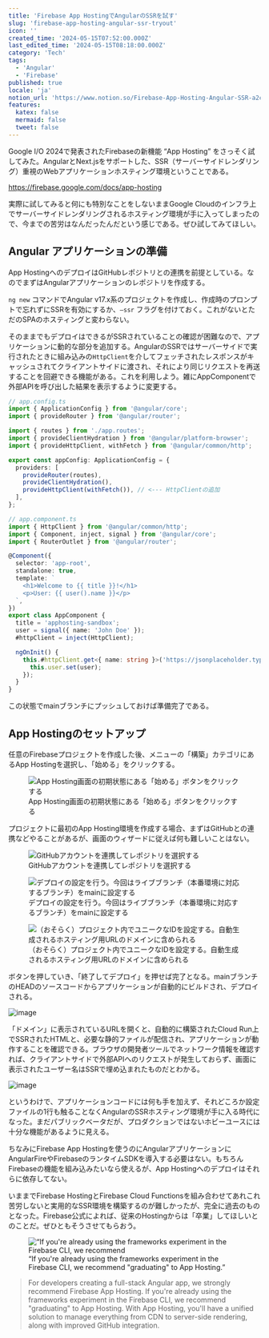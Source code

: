 ```yaml
---
title: 'Firebase App HostingでAngularのSSRを試す'
slug: 'firebase-app-hosting-angular-ssr-tryout'
icon: ''
created_time: '2024-05-15T07:52:00.000Z'
last_edited_time: '2024-05-15T08:18:00.000Z'
category: 'Tech'
tags:
  - 'Angular'
  - 'Firebase'
published: true
locale: 'ja'
notion_url: 'https://www.notion.so/Firebase-App-Hosting-Angular-SSR-a2c74ee085a2495090f5f4a968192faf'
features:
  katex: false
  mermaid: false
  tweet: false
---
```


Google I/O 2024で発表されたFirebaseの新機能 “App Hosting” をさっそく試してみた。AngularとNext.jsをサポートした、SSR（サーバーサイドレンダリング）重視のWebアプリケーションホスティング環境ということである。

https://firebase.google.com/docs/app-hosting

実際に試してみると何にも特別なことをしないままGoogle Cloudのインフラ上でサーバーサイドレンダリングされるホスティング環境が手に入ってしまったので、今までの苦労はなんだったんだという感じである。ぜひ試してみてほしい。

## Angular アプリケーションの準備

App HostingへのデプロイはGitHubレポジトリとの連携を前提としている。なのでまずはAngularアプリケーションのレポジトリを作成する。

`ng new` コマンドでAngular v17.x系のプロジェクトを作成し、作成時のプロンプトで忘れずにSSRを有効にするか、`—ssr` フラグを付けておく。これがないとただのSPAのホスティングと変わらない。

そのままでもデプロイはできるがSSRされていることの確認が困難なので、アプリケーションに動的な部分を追加する。AngularのSSRではサーバーサイドで実行されたときに組み込みの`HttpClient`を介してフェッチされたレスポンスがキャッシュされてクライアントサイドに渡され、それにより同じリクエストを再送することを回避できる機能がある。これを利用しよう。雑にAppComponentで外部APIを呼び出した結果を表示するように変更する。

```ts
// app.config.ts
import { ApplicationConfig } from '@angular/core';
import { provideRouter } from '@angular/router';

import { routes } from './app.routes';
import { provideClientHydration } from '@angular/platform-browser';
import { provideHttpClient, withFetch } from '@angular/common/http';

export const appConfig: ApplicationConfig = {
  providers: [
    provideRouter(routes),
    provideClientHydration(),
    provideHttpClient(withFetch()), // <--- HttpClientの追加
  ],
};

// app.component.ts
import { HttpClient } from '@angular/common/http';
import { Component, inject, signal } from '@angular/core';
import { RouterOutlet } from '@angular/router';

@Component({
  selector: 'app-root',
  standalone: true,
  template: `
    <h1>Welcome to {{ title }}!</h1>
    <p>User: {{ user().name }}</p>
  `,
})
export class AppComponent {
  title = 'apphosting-sandbox';
  user = signal({ name: 'John Doe' });
  #httpClient = inject(HttpClient);

  ngOnInit() {
    this.#httpClient.get<{ name: string }>('https://jsonplaceholder.typicode.com/users/1').subscribe((user) => {
      this.user.set(user);
    });
  }
}
```

この状態でmainブランチにプッシュしておけば準備完了である。

## App Hostingのセットアップ

任意のFirebaseプロジェクトを作成した後、メニューの「構築」カテゴリにあるApp Hostingを選択し、「始める」をクリックする。

<figure>
  <img src="/images/firebase-app-hosting-angular-ssr-tryout/Untitled.png" alt="App Hosting画面の初期状態にある「始める」ボタンをクリックする">
  <figcaption>App Hosting画面の初期状態にある「始める」ボタンをクリックする</figcaption>
</figure>

プロジェクトに最初のApp Hosting環境を作成する場合、まずはGitHubとの連携などやることがあるが、画面のウィザードに従えば何も難しいことはない。

<figure>
  <img src="/images/firebase-app-hosting-angular-ssr-tryout/a99d10a4-d385-46c0-b4ea-730a733b0263.png" alt="GitHubアカウントを連携してレポジトリを選択する">
  <figcaption>GitHubアカウントを連携してレポジトリを選択する</figcaption>
</figure>

<figure>
  <img src="/images/firebase-app-hosting-angular-ssr-tryout/074174fa-3246-4b5b-b747-49c3c636aa43.png" alt="デプロイの設定を行う。今回はライブブランチ（本番環境に対応するブランチ）をmainに設定する">
  <figcaption>デプロイの設定を行う。今回はライブブランチ（本番環境に対応するブランチ）をmainに設定する</figcaption>
</figure>

<figure>
  <img src="/images/firebase-app-hosting-angular-ssr-tryout/80cd3956-ca40-4c08-8234-9ed03c9262be.png" alt="（おそらく）プロジェクト内でユニークなIDを設定する。自動生成されるホスティング用URLのドメインに含められる">
  <figcaption>（おそらく）プロジェクト内でユニークなIDを設定する。自動生成されるホスティング用URLのドメインに含められる</figcaption>
</figure>

ボタンを押していき、「終了してデプロイ」を押せば完了となる。mainブランチのHEADのソースコードからアプリケーションが自動的にビルドされ、デプロイされる。

![image](/images/firebase-app-hosting-angular-ssr-tryout/Untitled.png)

「ドメイン」に表示されているURLを開くと、自動的に構築されたCloud Run上でSSRされたHTMLと、必要な静的ファイルが配信され、アプリケーションが動作することを確認できる。ブラウザの開発者ツールでネットワーク情報を確認すれば、クライアントサイドで外部APIへのリクエストが発生しておらず、画面に表示されたユーザー名はSSRで埋め込まれたものだとわかる。

![image](/images/firebase-app-hosting-angular-ssr-tryout/Untitled.png)

というわけで、アプリケーションコードには何も手を加えず、それどころか設定ファイルの1行も触ることなくAngularのSSRホスティング環境が手に入る時代になった。まだパブリックベータだが、プロダクションではないホビーユースには十分な機能があるように見える。

ちなみにFirebase App Hostingを使うのにAngularアプリケーションにAngularFireやFirebaseのランタイムSDKを導入する必要はない。もちろんFirebaseの機能を組み込みたいなら使えるが、App Hostingへのデプロイはそれらに依存してない。

いままでFirebase HostingとFirebase Cloud Functionsを組み合わせてあれこれ苦労しないと実用的なSSR環境を構築するのが難しかったが、完全に過去のものとなった。Firebase公式によれば、従来のHostingからは「卒業」してほしいとのことだ。ぜひともそうさせてもらおう。

<figure>
  <img src="/images/firebase-app-hosting-angular-ssr-tryout/Untitled.png" alt="“If you're already using the frameworks experiment in the Firebase CLI, we recommend "graduating" to App Hosting.”">
  <figcaption>“If you're already using the frameworks experiment in the Firebase CLI, we recommend "graduating" to App Hosting.”</figcaption>
</figure>

> For developers creating a full-stack Angular app, we strongly recommend Firebase App Hosting. If you're already using the frameworks experiment in the Firebase CLI, we recommend "graduating" to App Hosting. With App Hosting, you'll have a unified solution to manage everything from CDN to server-side rendering, along with improved GitHub integration.

